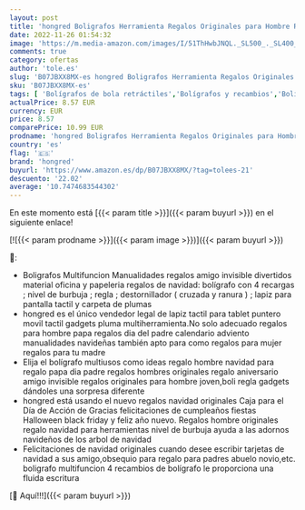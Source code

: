 ```yaml
---
layout: post
title: 'hongred Boligrafos Herramienta Regalos Originales para Hombre Regalos para Hombre Mujer Regalos Hombre Navidad Regalo para Profesora Boli Multiusos Dia del Padre Regalos San Valentin Hombre'
date: 2022-11-26 01:54:32
image: 'https://m.media-amazon.com/images/I/51ThHwbJNQL._SL500_._SL400_.jpg'
comments: true
category: ofertas
author: 'tole.es'
slug: 'B07JBXX8MX-es hongred Boligrafos Herramienta Regalos Originales para...'
sku: 'B07JBXX8MX-es'
tags: [ 'Bolígrafos de bola retráctiles','Bolígrafos y recambios','Bolígrafos, lápices y útiles de escritura','Oficina y papelería','hongred','navidad','🇪🇸', ]
actualPrice: 8.57 EUR
currency: EUR
price: 8.57
comparePrice: 10.99 EUR
prodname: 'hongred Boligrafos Herramienta Regalos Originales para Hombre Regalos para Hombre Mujer Regalos Hombre Navidad Regalo para Profesora Boli Multiusos Dia del Padre Regalos San Valentin Hombre'
country: 'es'
flag: '🇪🇸'
brand: 'hongred'
buyurl: 'https://www.amazon.es/dp/B07JBXX8MX/?tag=tolees-21'
descuento: '22.02'
average: '10.7474683544302'
---
```


En este momento está [{{< param title >}}]({{< param buyurl >}}) en el siguiente enlace!

[![{{< param prodname >}}]({{< param image >}})]({{< param buyurl >}})

🔎:

- Boligrafos Multifuncion Manualidades regalos amigo invisible divertidos material oficina y papeleria regalos de navidad: bolígrafo con 4 recargas ; nivel de burbuja ; regla ; destornillador ( cruzada y ranura ) ; lapiz para pantalla tactil y carpeta de plumas
- hongred es el único vendedor legal de lapiz tactil para tablet puntero movil tactil gadgets pluma multiherramienta.No solo adecuado regalos para hombre papa regalos dia del padre calendario adviento manualidades navideñas también apto para como regalos para mujer regalos para tu madre
- Elija el bolígrafo multiusos como ideas regalo hombre navidad para regalo papa dia padre regalos hombres originales regalo aniversario amigo invisible regalos originales para hombre joven,boli regla gadgets dándoles una sorpresa diferente
- hongred está usando el nuevo regalos navidad originales Caja para el Día de Acción de Gracias felicitaciones de cumpleaños fiestas Halloween black friday y feliz año nuevo. Regalos hombre originales regalo navidad para herramientas nivel de burbuja ayuda a las adornos navideños de los arbol de navidad
- Felicitaciones de navidad originales cuando desee escribir tarjetas de navidad a sus amigo,obsequio para regalo para padres abuelo novio,etc. boligrafo multifuncion 4 recambios de bolígrafo le proporciona una fluida escritura

[🛒 Aquí!!!]({{< param buyurl >}})
